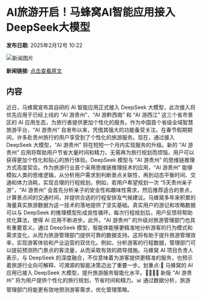 # AI旅游开启！马蜂窝AI智能应用接入DeepSeek大模型

**发布日期**: 2025年2月12号 10:22

![新闻图片](https://pic.chinaz.com/picmap/201904020943191358_8.jpg)

**新闻链接**: [点击查看原文](https://www.aibase.com/zh/news/15285)

## 内容

近日，马蜂窝宣布其自研的 AI 智能应用正式接入 DeepSeek 大模型，此次接入将优先应用于已经上线的 “AI 游贵州”、“AI 游黔西南” 和 “AI 游西江” 这三个省市景区的 AI 应用生态，为旅行者提供更加个性化的服务。作为中国首个省级全域智慧旅游平台，“AI 游贵州” 自发布以来，凭借其强大的功能备受关注。在春节假期期间，许多赴贵州旅行的用户享受到了个性化的旅游服务。现在，通过接入 DeepSeek 大模型，“AI 游贵州” 将在短短一个月内实现服务的升级。新的 “AI 游贵州” 应用将帮助用户节省大量时间和精力，无需再为旅行规划而烦恼，用户可以获得更加个性化和贴心的旅行体验。DeepSeek 模型与 “AI 游贵州” 的思维链推理方式高度契合。作为旅游行业首个采用思维链推理技术的应用，“AI 游贵州” 能够模拟人类的思维逻辑，从分析用户需求到判断景点关联性，再到动态平衡时间、交通和体力消耗，实现合理的行程规划。例如，若用户希望规划一次 “5天贵州亲子游”，“AI 游贵州” 会首先分析亲子的安全性和趣味性需求，然后推荐适合的景点，计算景点间的交通时间，并提供合适的行程安排及气候建议。马蜂窝多年来积累的海量真实旅游数据为这一技术的落地提供了坚实基础。真实用户的游记和攻略数据可以与 DeepSeek 的推理模型形成良性循环。每次行程规划后，用户反馈将帮助优化算法，使得 AI 应用不断进步。此外，“AI 游贵州” 的升级对旅游管理部门也具有重要意义。通过 DeepSeek 模型，智能体能够更精准地分析游客的行为模式和需求变化，从而为旅游管理部门提供可靠的数据支持。这将有助于提升旅游管理效率，实现游客体验和产业运营的双优化。例如，分析游客的行程数据，管理部门可以提前预测热门景点的客流量，从而采取有效的疏导措施。马蜂窝 AI 项目负责人表示，与 DeepSeek 的深度融合，不仅意味着为游客提供更精准的服务，也预示着旅游行业向可解释、可溯源的智能决策迈出了重要一步。划重点:🌟 马蜂窝的 AI 应用已接入 DeepSeek 大模型，提升旅游服务智能化水平。👨‍👩‍👧‍👦 新版 “AI 游贵州” 将为用户提供个性化的旅行规划，节省时间和精力。📊 通过数据分析，旅游管理部门将能更有效地预测游客需求，优化管理策略。
